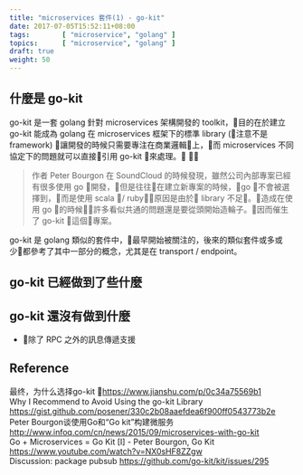 ```yaml
---
title: "microservices 套件(1) - go-kit"
date: 2017-07-05T15:52:11+08:00
tags:        [ "microservice", "golang" ]
topics:      [ "microservice", "golang" ]
draft: true
weight: 50
---
```

<!-- ![](/images/go-kit microservices.png){: width=50 } -->

## 什麼是 go-kit

go-kit 是一套 golang 針對 microservices 架構開發的 toolkit，目的在於建立 go-kit 能成為 golang 在 microservices 框架下的標準 library (注意不是 framework) 讓開發的時候只需要專注在商業邏輯上，而 microservices 不同協定下的問題就可以直接引用 go-kit 來處理。


>作者 Peter Bourgon 在 SoundCloud 的時候發現，雖然公司內部專案已經有很多使用 go 開發，但是往往在建立新專案的時候，go 不會被選擇到，而是使用 scala / ruby，原因是由於 library 不足。造成在使用 go 的時候許多看似共通的問題還是要從頭開始造輪子。因而催生了 go-kit 這個專案。

go-kit 是 golang 類似的套件中，最早開始被關注的，後來的類似套件或多或少都參考了其中一部分的概念，尤其是在 transport / endpoint。

## go-kit 已經做到了些什麼
## go-kit 還沒有做到什麼

* 除了 RPC 之外的訊息傳遞支援

## Reference

最终，为什么选择go-kit <https://www.jianshu.com/p/0c34a75569b1>  
Why I Recommend to Avoid Using the go-kit Library <https://gist.github.com/posener/330c2b08aaefdea6f900ff0543773b2e>  
Peter Bourgon谈使用Go和“Go kit”构建微服务 <http://www.infoq.com/cn/news/2015/09/microservices-with-go-kit>   
Go + Microservices = Go Kit [I] - Peter Bourgon, Go Kit <https://www.youtube.com/watch?v=NX0sHF8ZZgw>   
Discussion: package pubsub <https://github.com/go-kit/kit/issues/295>
